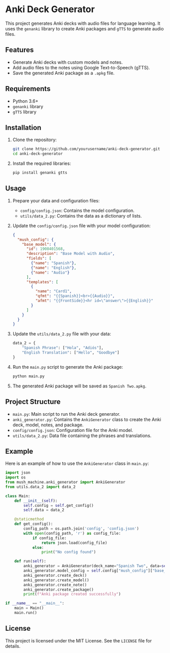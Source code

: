 # Anki Deck Generator

This project generates Anki decks with audio files for language learning. It uses the `genanki` library to create Anki packages and `gTTS` to generate audio files.

## Features

- Generate Anki decks with custom models and notes.
- Add audio files to the notes using Google Text-to-Speech (gTTS).
- Save the generated Anki package as a `.apkg` file.

## Requirements

- Python 3.6+
- `genanki` library
- `gTTS` library

## Installation

1. Clone the repository:
    ```sh
    git clone https://github.com/yourusername/anki-deck-generator.git
    cd anki-deck-generator
    ```

2. Install the required libraries:
    ```sh
    pip install genanki gtts
    ```

## Usage

1. Prepare your data and configuration files:
    - `config/config.json`: Contains the model configuration.
    - `utils/data_2.py`: Contains the data as a dictionary of lists.

2. Update the `config/config.json` file with your model configuration:
    ```json
    {
      "mush_config": {
        "base_model": {
          "id": 1908401568,
          "description": "Base Model with Audio",
          "fields": [
            {"name": "Spanish"},
            {"name": "English"},
            {"name": "Audio"}
          ],
          "templates": [
            {
              "name": "Card1",
              "qfmt": "{{Spanish}}<br>{{Audio}}",
              "afmt": "{{FrontSide}}<hr id=\"answer\">{{English}}"
            }
          ]
        }
      }
    }
    ```

3. Update the `utils/data_2.py` file with your data:
    ```python
    data_2 = {
        "Spanish Phrase": ["Hola", "Adiós"],
        "English Translation": ["Hello", "Goodbye"]
    }
    ```

4. Run the `main.py` script to generate the Anki package:
    ```sh
    python main.py
    ```

5. The generated Anki package will be saved as `Spanish Two.apkg`.

## Project Structure

- `main.py`: Main script to run the Anki deck generator.
- `anki_generator.py`: Contains the `AnkiGenerator` class to create the Anki deck, model, notes, and package.
- `config/config.json`: Configuration file for the Anki model.
- `utils/data_2.py`: Data file containing the phrases and translations.

## Example

Here is an example of how to use the `AnkiGenerator` class in `main.py`:

```python
import json
import os
from mush_machine.anki_generator import AnkiGenerator
from utils.data_2 import data_2

class Main:
    def __init__(self):
        self.config = self.get_config()
        self.data = data_2

    @staticmethod
    def get_config():
        config_path = os.path.join('config', 'config.json')
        with open(config_path, 'r') as config_file:
            if config_file:
                return json.load(config_file)
            else:
                print("No config found")

    def run(self):
        anki_generator = AnkiGenerator(deck_name="Spanish Two", data=self.data)
        anki_generator.model_config = self.config["mush_config"]["base_model"]
        anki_generator.create_deck()
        anki_generator.create_model()
        anki_generator.create_note()
        anki_generator.create_package()
        print(f"Anki package created successfully")

if __name__ == "__main__":
    main = Main()
    main.run()
```

## License

This project is licensed under the MIT License. See the `LICENSE` file for details.
